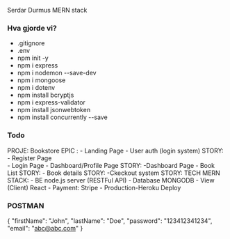 Serdar Durmus
MERN stack

### Hva gjorde vi?
- .gitignore 
- .env
- npm init -y
- npm i express
- npm i nodemon --save-dev
- npm i mongoose
- npm i dotenv
- npm install bcryptjs
- npm i express-validator
- npm install jsonwebtoken
- npm install concurrently --save

### Todo
PROJE: Bookstore
EPIC :  - Landing Page
        - User auth (login system)
                STORY:  - Register Page      
                        - Login Page
        - Dashboard/Profile Page
                STORY:  -Dashboard Page
        - Book List
                STORY:
        - Book details
                STORY:
        -Ckeckout system
                STORY:
TECH MERN STACK:    - BE node.js server (RESTFul API)
                    - Database MONGODB
                    - View (Client) React
                    - Payment: Stripe
                    - Production-Heroku Deploy

### POSTMAN
{
    "firstName": "John",
    "lastName": "Doe",
    "password": "123412341234",
    "email": "abc@abc.com" 
}